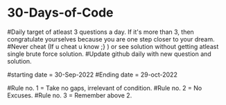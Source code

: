 # 30-Days-of-Code

#Daily target of atleast 3 questions a day. If it's more than 3, then congratulate yourselves because you are one step closer to your dream.
#Never cheat (If u cheat u know ;} ) or see solution without getting atleast single brute force solution.
#Update github daily with new question and solution.

#starting date  = 30-Sep-2022
#Ending date  = 29-oct-2022

#Rule no. 1 = Take no gaps, irrelevant of condition.
#Rule no. 2 = No Excuses.
#Rule no. 3 = Remember above 2.
